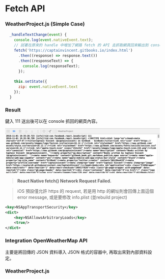 # Fetch API

### WeatherProject.js (Simple Case)
```javascript
  _handleTextChange(event) {
    console.log(event.nativeEvent.text);
    // 試著在原來的 handle 中增加了網路 fetch 的 API 去抓取網頁回來輸出到 console
    fetch('https://captainvincent.gitbooks.io/index.html')
      .then((response) => response.text())
      .then((responseText) => {
        console.log(responseText);
      });

    this.setState({
      zip: event.nativeEvent.text
    });
  }
```

### Result
鍵入 111 送出後可以在 console 抓回的網頁內容。

![](FetchPage.jpg)

> **React Native fetch() Network Request Failed.**

> iOS 預設僅允許 https 的 request, 若是用 http 的網址則會回傳上面這個 error message, 或是要修改 info.plist (並rebuild project)
```xml
<key>NSAppTransportSecurity</key>
<dict>
    <key>NSAllowsArbitraryLoads</key>
    <true/>
</dict>
```

### Integration OpenWeatherMap API
主要是將回傳的 JSON 資料導入 JSON  格式的容器中, 再取出來對內部資料設定。

### WeatherProject.js